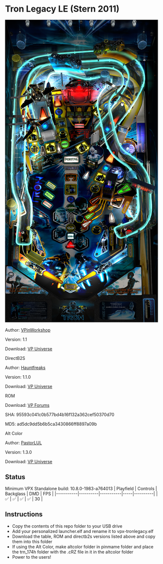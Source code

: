 # Tron Legacy LE (Stern 2011)

![Table Preview](https://github.com/Bla1ze/vpx-images/blob/main/vpx-tronlegacy.png)

Author: [VPinWorkshop](https://vpuniverse.com/profile/40692-vpinworkshop/)  

Version: 1.1

Download: [VP Universe](https://vpuniverse.com/files/file/7701-tron-legacy-le-stern-2011-vpw-mod/)

DirectB2S

Author: [Hauntfreaks](https://vpuniverse.com/profile/5216-hauntfreaks/)  

Version: 1.1.0

Download: [VP Universe](https://vpuniverse.com/files/file/14202-tron-legacy-le-stern-2011-b2s-2-with-full-dmd/)

ROM

Download: [VP Forums](https://vpuniverse.com/files/file/3415-tron-legacy-limited-edition-v174/)

SHA: 95593c041c0b577bd4b16f132a362cef50370d70

MD5: ad5dc9dd5b6b5ca3430866ff8897a09b

Alt Color

Author: [PastorLUL](https://vpuniverse.com/profile/42770-pastorlul/)  

Version: 1.3.0

Download: [VP Universe](https://vpuniverse.com/files/file/18393-tron-legacy-stern-2011-64-colors/)


## Status 

Minimum VPX Standalone build: 10.8.0-1983-a764013
| Playfield | Controls | Backglass | DMD | FPS | 
|-----------|----------|-----------|-----|----------|
| :white_check_mark: | :white_check_mark: | :white_check_mark: | :white_check_mark: | 30 |

## Instructions

- Copy the contents of this repo folder to your USB drive
- Add your personalized launcher.elf and rename it to vpx-tronlegacy.elf
- Download the table, ROM and directb2s versions listed above and copy them into this folder
- If using the Alt Color, make altcolor folder in pinmame folder and place the trn_174h folder with the .cRZ file in it in the altcolor folder
- Power to the users! 